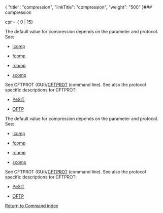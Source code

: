 {
    "title": "compression",
    "linkTitle": "compression",
    "weight": "500"
}### <span id="compression"></span>compression

cpr = { 0 | 15}

The default value for compression depends on the parameter and protocol. See:

-   [icomp](icomp)
-   [fcomp](fcomp)
-   [rcomp](rcomp)
-   [scomp](scomp)

See CFTPROT (GUI)/[CFTPROT](../../about_cftutil/configuring_cft_start_here/cftprot_command_line) (command line). See also the protocol specific descriptions for CFTPROT:

-   [PeSIT](../../../protocols_start_here/about_pesit/defining_cftprot_in_pesit)
-   [OFTP](../../../protocols_start_here/start_here_odette/processing_data)

The default value for compression depends on the parameter and protocol. See:

-   [icomp](icomp)
-   [fcomp](fcomp)
-   [rcomp](rcomp)
-   [scomp](scomp)

See CFTPROT (GUI)/[CFTPROT](../../about_cftutil/configuring_cft_start_here/cftprot_command_line) (command line). See also the protocol specific descriptions for CFTPROT:

-   [PeSIT](../../../protocols_start_here/about_pesit/defining_cftprot_in_pesit)
-   [OFTP](../../../protocols_start_here/start_here_odette/processing_data)

[Return to Command index](../)
